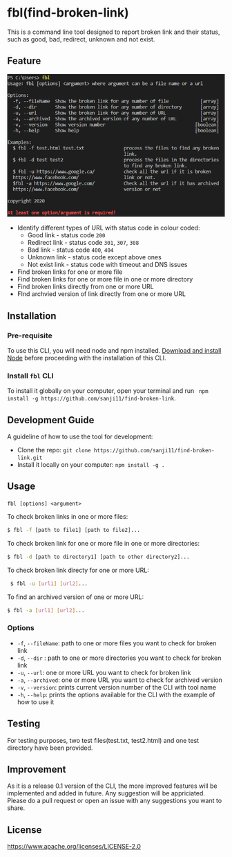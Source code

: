 # fbl(find-broken-link)

This is a command line tool designed to report broken link and their status, such as good, bad, redirect, unknown and not exist. 

## Feature

![fbl](./fbl.PNG)

* Identify different types of URL with status code in colour coded:
    - Good link - status code `200`
    - Redirect link - status code `301`, `307`, `308`
    - Bad link - status code `400`, `404`
    - Unknown link - status code except above ones
    - Not exist link - status code with timeout and DNS issues
* Find broken links for one or more file
* Find broken links for one or more file in one or more directory
* Find broken links directly from one or more URL
* FInd archvied version of link directly from one or more URL

## Installation

### Pre-requisite

To use this CLI, you will need node and npm installed. [Download and install Node](https://nodejs.org/en/download/) before proceeding with the installation of this CLI.

### Install `fbl` CLI

To install it globally on your computer, open your terminal and run ` npm install -g https://github.com/sanji11/find-broken-link`. 

## Development Guide

A guideline of how to use the tool for development:

- Clone the repo: `git clone https://github.com/sanji11/find-broken-link.git`
- Install it locally on your computer: `npm install -g .`

## Usage

`fbl [options] <argument>`

To check broken links in one or more files:

```sh
$ fbl -f [path to file1] [path to file2]...
```

To check broken link for one or more file in one or more directories:

```sh
$ fbl -d [path to directory1] [path to other directory2]...
```

To check broken link directy for one or more URL:

```sh
 $ fbl -u [url1] [url2]...
 ``` 
To find an archived version of one or more URL:

```sh
$ fbl -a [url1] [url2]... 
```

### Options

* `-f`, `--fileName`: path to one or more files you want to check for broken link
* `-d`, `--dir` : path to one or more directories you want to check for broken link
* `-u`, `--url`: one or more URL you want to check for broken link
* `-a`, `--archived`: one or more URL you want to check for archived version
* `-v`, `--version`: prints current version number of the CLI with tool name
* `-h`, `--help`: prints the options available for the CLI with the example of how to use it

## Testing

For testing purposes, two test files(test.txt, test2.html) and one test directory have been provided.

## Improvement

As it is a release 0.1 version of the CLI, the more improved features will be implemented and added in future. Any suggestion will be appriciated. Please do a pull request or open an issue with any suggestions you want to share.

## License

https://www.apache.org/licenses/LICENSE-2.0
